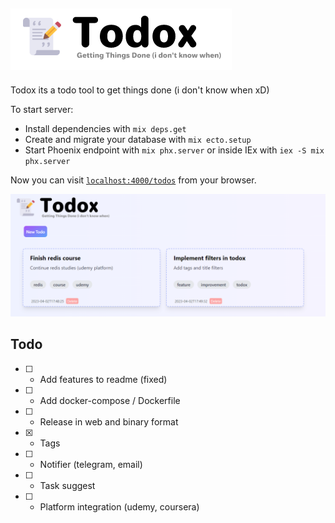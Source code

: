 ![banner](repo_assets/banner.png)
---

Todox its a todo tool to get things done (i don't know when xD)

To start server:

  * Install dependencies with `mix deps.get`
  * Create and migrate your database with `mix ecto.setup`
  * Start Phoenix endpoint with `mix phx.server` or inside IEx with `iex -S mix phx.server`

Now you can visit [`localhost:4000/todos`](http://localhost:4000/todos) from your browser.

![screen](repo_assets/todox-screen.png)

## Todo
- [ ] - Add features to readme (fixed)
- [ ] - Add docker-compose / Dockerfile
- [ ] - Release in web and binary format
- [X] - Tags
- [ ] - Notifier (telegram, email) 
- [ ] - Task suggest
- [ ] - Platform integration (udemy, coursera)
